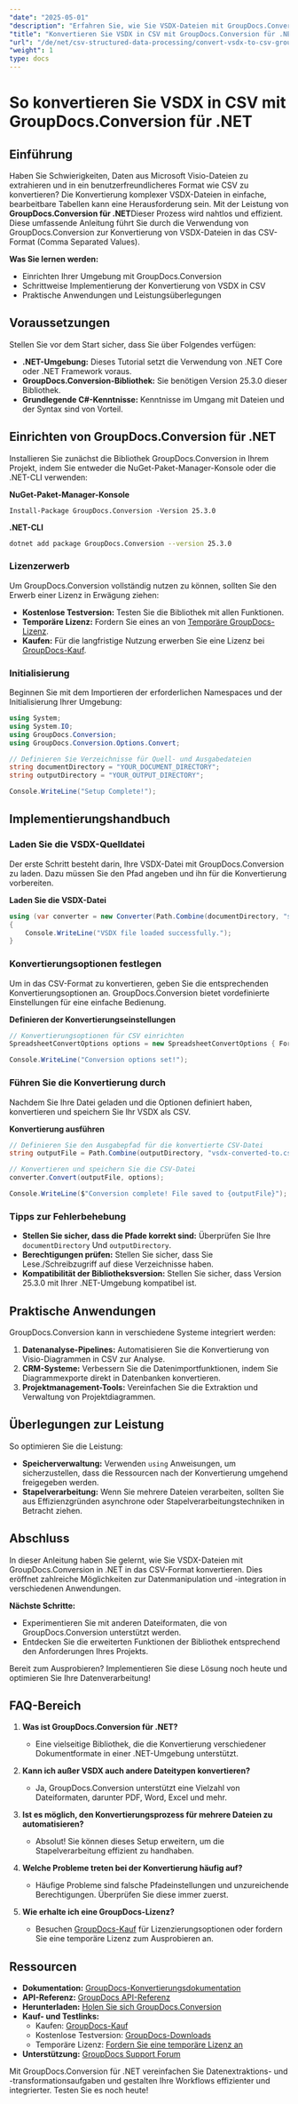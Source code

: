 ```yaml
---
"date": "2025-05-01"
"description": "Erfahren Sie, wie Sie VSDX-Dateien mit GroupDocs.Conversion für .NET in CSV konvertieren. Folgen Sie dieser Schritt-für-Schritt-Anleitung, um die Datenverarbeitung zu vereinfachen."
"title": "Konvertieren Sie VSDX in CSV mit GroupDocs.Conversion für .NET – Ein umfassender Leitfaden"
"url": "/de/net/csv-structured-data-processing/convert-vsdx-to-csv-groupdocs-conversion-net/"
"weight": 1
type: docs
---
```

# So konvertieren Sie VSDX in CSV mit GroupDocs.Conversion für .NET

## Einführung

Haben Sie Schwierigkeiten, Daten aus Microsoft Visio-Dateien zu extrahieren und in ein benutzerfreundlicheres Format wie CSV zu konvertieren? Die Konvertierung komplexer VSDX-Dateien in einfache, bearbeitbare Tabellen kann eine Herausforderung sein. Mit der Leistung von **GroupDocs.Conversion für .NET**Dieser Prozess wird nahtlos und effizient. Diese umfassende Anleitung führt Sie durch die Verwendung von GroupDocs.Conversion zur Konvertierung von VSDX-Dateien in das CSV-Format (Comma Separated Values).

**Was Sie lernen werden:**
- Einrichten Ihrer Umgebung mit GroupDocs.Conversion
- Schrittweise Implementierung der Konvertierung von VSDX in CSV
- Praktische Anwendungen und Leistungsüberlegungen

## Voraussetzungen

Stellen Sie vor dem Start sicher, dass Sie über Folgendes verfügen:
- **.NET-Umgebung:** Dieses Tutorial setzt die Verwendung von .NET Core oder .NET Framework voraus.
- **GroupDocs.Conversion-Bibliothek:** Sie benötigen Version 25.3.0 dieser Bibliothek.
- **Grundlegende C#-Kenntnisse:** Kenntnisse im Umgang mit Dateien und der Syntax sind von Vorteil.

## Einrichten von GroupDocs.Conversion für .NET

Installieren Sie zunächst die Bibliothek GroupDocs.Conversion in Ihrem Projekt, indem Sie entweder die NuGet-Paket-Manager-Konsole oder die .NET-CLI verwenden:

**NuGet-Paket-Manager-Konsole**
```shell
Install-Package GroupDocs.Conversion -Version 25.3.0
```

**\.NET-CLI**
```bash
dotnet add package GroupDocs.Conversion --version 25.3.0
```

### Lizenzerwerb

Um GroupDocs.Conversion vollständig nutzen zu können, sollten Sie den Erwerb einer Lizenz in Erwägung ziehen:
- **Kostenlose Testversion:** Testen Sie die Bibliothek mit allen Funktionen.
- **Temporäre Lizenz:** Fordern Sie eines an von [Temporäre GroupDocs-Lizenz](https://purchase.groupdocs.com/temporary-license/).
- **Kaufen:** Für die langfristige Nutzung erwerben Sie eine Lizenz bei [GroupDocs-Kauf](https://purchase.groupdocs.com/buy).

### Initialisierung

Beginnen Sie mit dem Importieren der erforderlichen Namespaces und der Initialisierung Ihrer Umgebung:

```csharp
using System;
using System.IO;
using GroupDocs.Conversion;
using GroupDocs.Conversion.Options.Convert;

// Definieren Sie Verzeichnisse für Quell- und Ausgabedateien
string documentDirectory = "YOUR_DOCUMENT_DIRECTORY";
string outputDirectory = "YOUR_OUTPUT_DIRECTORY";

Console.WriteLine("Setup Complete!");
```

## Implementierungshandbuch

### Laden Sie die VSDX-Quelldatei

Der erste Schritt besteht darin, Ihre VSDX-Datei mit GroupDocs.Conversion zu laden. Dazu müssen Sie den Pfad angeben und ihn für die Konvertierung vorbereiten.

**Laden Sie die VSDX-Datei**

```csharp
using (var converter = new Converter(Path.Combine(documentDirectory, "sample.vsdx")))
{
    Console.WriteLine("VSDX file loaded successfully.");
}
```

### Konvertierungsoptionen festlegen

Um in das CSV-Format zu konvertieren, geben Sie die entsprechenden Konvertierungsoptionen an. GroupDocs.Conversion bietet vordefinierte Einstellungen für eine einfache Bedienung.

**Definieren der Konvertierungseinstellungen**

```csharp
// Konvertierungsoptionen für CSV einrichten
SpreadsheetConvertOptions options = new SpreadsheetConvertOptions { Format = SpreadsheetFileType.Csv };

Console.WriteLine("Conversion options set!");
```

### Führen Sie die Konvertierung durch

Nachdem Sie Ihre Datei geladen und die Optionen definiert haben, konvertieren und speichern Sie Ihr VSDX als CSV.

**Konvertierung ausführen**

```csharp
// Definieren Sie den Ausgabepfad für die konvertierte CSV-Datei
string outputFile = Path.Combine(outputDirectory, "vsdx-converted-to.csv");

// Konvertieren und speichern Sie die CSV-Datei
converter.Convert(outputFile, options);

Console.WriteLine($"Conversion complete! File saved to {outputFile}");
```

### Tipps zur Fehlerbehebung

- **Stellen Sie sicher, dass die Pfade korrekt sind:** Überprüfen Sie Ihre `documentDirectory` Und `outputDirectory`.
- **Berechtigungen prüfen:** Stellen Sie sicher, dass Sie Lese./Schreibzugriff auf diese Verzeichnisse haben.
- **Kompatibilität der Bibliotheksversion:** Stellen Sie sicher, dass Version 25.3.0 mit Ihrer .NET-Umgebung kompatibel ist.

## Praktische Anwendungen

GroupDocs.Conversion kann in verschiedene Systeme integriert werden:
1. **Datenanalyse-Pipelines:** Automatisieren Sie die Konvertierung von Visio-Diagrammen in CSV zur Analyse.
2. **CRM-Systeme:** Verbessern Sie die Datenimportfunktionen, indem Sie Diagrammexporte direkt in Datenbanken konvertieren.
3. **Projektmanagement-Tools:** Vereinfachen Sie die Extraktion und Verwaltung von Projektdiagrammen.

## Überlegungen zur Leistung

So optimieren Sie die Leistung:
- **Speicherverwaltung:** Verwenden `using` Anweisungen, um sicherzustellen, dass die Ressourcen nach der Konvertierung umgehend freigegeben werden.
- **Stapelverarbeitung:** Wenn Sie mehrere Dateien verarbeiten, sollten Sie aus Effizienzgründen asynchrone oder Stapelverarbeitungstechniken in Betracht ziehen.

## Abschluss

In dieser Anleitung haben Sie gelernt, wie Sie VSDX-Dateien mit GroupDocs.Conversion in .NET in das CSV-Format konvertieren. Dies eröffnet zahlreiche Möglichkeiten zur Datenmanipulation und -integration in verschiedenen Anwendungen.

**Nächste Schritte:**
- Experimentieren Sie mit anderen Dateiformaten, die von GroupDocs.Conversion unterstützt werden.
- Entdecken Sie die erweiterten Funktionen der Bibliothek entsprechend den Anforderungen Ihres Projekts.

Bereit zum Ausprobieren? Implementieren Sie diese Lösung noch heute und optimieren Sie Ihre Datenverarbeitung!

## FAQ-Bereich

1. **Was ist GroupDocs.Conversion für .NET?**
   - Eine vielseitige Bibliothek, die die Konvertierung verschiedener Dokumentformate in einer .NET-Umgebung unterstützt.

2. **Kann ich außer VSDX auch andere Dateitypen konvertieren?**
   - Ja, GroupDocs.Conversion unterstützt eine Vielzahl von Dateiformaten, darunter PDF, Word, Excel und mehr.

3. **Ist es möglich, den Konvertierungsprozess für mehrere Dateien zu automatisieren?**
   - Absolut! Sie können dieses Setup erweitern, um die Stapelverarbeitung effizient zu handhaben.

4. **Welche Probleme treten bei der Konvertierung häufig auf?**
   - Häufige Probleme sind falsche Pfadeinstellungen und unzureichende Berechtigungen. Überprüfen Sie diese immer zuerst.

5. **Wie erhalte ich eine GroupDocs-Lizenz?**
   - Besuchen [GroupDocs-Kauf](https://purchase.groupdocs.com/buy) für Lizenzierungsoptionen oder fordern Sie eine temporäre Lizenz zum Ausprobieren an.

## Ressourcen

- **Dokumentation:** [GroupDocs-Konvertierungsdokumentation](https://docs.groupdocs.com/conversion/net/)
- **API-Referenz:** [GroupDocs API-Referenz](https://reference.groupdocs.com/conversion/net/)
- **Herunterladen:** [Holen Sie sich GroupDocs.Conversion](https://releases.groupdocs.com/conversion/net/)
- **Kauf- und Testlinks:** 
  - Kaufen: [GroupDocs-Kauf](https://purchase.groupdocs.com/buy)
  - Kostenlose Testversion: [GroupDocs-Downloads](https://releases.groupdocs.com/conversion/net/)
  - Temporäre Lizenz: [Fordern Sie eine temporäre Lizenz an](https://purchase.groupdocs.com/temporary-license/)
- **Unterstützung:** [GroupDocs Support Forum](https://forum.groupdocs.com/c/conversion/10)

Mit GroupDocs.Conversion für .NET vereinfachen Sie Datenextraktions- und -transformationsaufgaben und gestalten Ihre Workflows effizienter und integrierter. Testen Sie es noch heute!